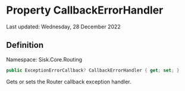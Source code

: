 # Property CallbackErrorHandler
Last updated: Wednesday, 28 December 2022

## Definition
Namespace: Sisk.Core.Routing

```csharp
public ExceptionErrorCallback? CallbackErrorHandler { get; set; }
```

Gets or sets the Router callback exception handler.

